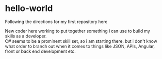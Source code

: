 # hello-world
Following the directions for my first repository here

New coder here working to put together something i can use to build my skills as a developer.  
C# seems to be a prominent skill set, so i am starting there, but i don't know what order to branch out when it comes to things like JSON, APIs, Angular, front or back end development etc. 
